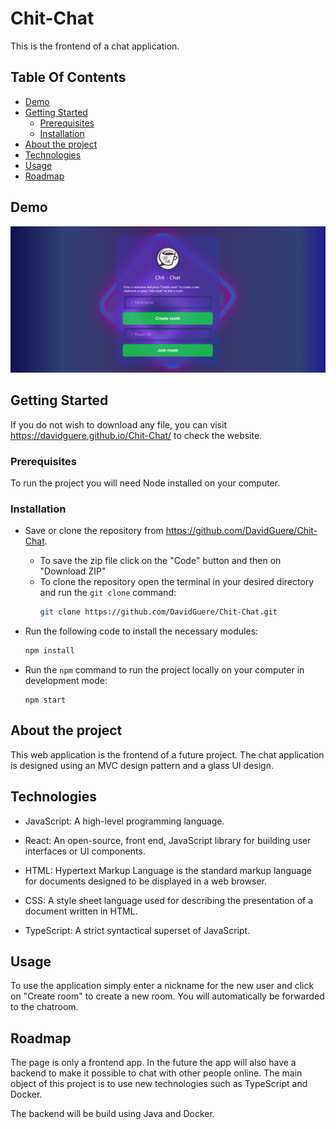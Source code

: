 # Chit-Chat

This is the frontend of a chat application.

## Table Of Contents

- [Demo](#demo)
- [Getting Started](#getting-started)
  - [Prerequisites](#Prerequisites)
  - [Installation](#installation)
- [About the project](#about-the-project)
- [Technologies](#technologies)
- [Usage](#usage)
- [Roadmap](#roadmap)

## Demo

![](images/demo.png)

## Getting Started

If you do not wish to download any file, you can visit https://davidguere.github.io/Chit-Chat/ to check the website.

### Prerequisites

To run the project you will need Node installed on your computer.

### Installation

- Save or clone the repository from https://github.com/DavidGuere/Chit-Chat.

  - To save the zip file click on the "Code" button and then on "Download ZIP"
  - To clone the repository open the terminal in your desired directory and run the `git clone` command:
    ```sh
    git clone https://github.com/DavidGuere/Chit-Chat.git
    ```

- Run the following code to install the necessary modules:
  ```sh
  npm install
  ```
- Run the `npm` command to run the project locally on your computer in development mode:

  ```
  npm start
  ```

## About the project

This web application is the frontend of a future project. The chat application is designed using an MVC design pattern and a glass UI design.

## Technologies

- JavaScript: A high-level programming language.
- React: An open-source, front end, JavaScript library for building user interfaces or UI components.
- HTML: Hypertext Markup Language is the standard markup language for documents designed to be displayed in a web browser.
- CSS: A style sheet language used for describing the presentation of a document written in HTML.

- TypeScript: A strict syntactical superset of JavaScript.

## Usage

To use the application simply enter a nickname for the new user and click on "Create room" to create a new room. You will automatically be forwarded to the chatroom.

## Roadmap

The page is only a frontend app. In the future the app will also have a backend to make it possible to chat with other people online. The main object of this project is to use new technologies such as TypeScript and Docker.

The backend will be build using Java and Docker.
